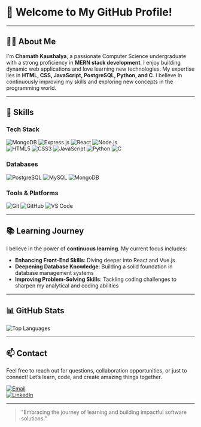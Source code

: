 # 👋 Welcome to My GitHub Profile!


---

## 🧑‍💻 About Me

I'm **Chamath Kaushalya**, a passionate Computer Science undergraduate with a strong proficiency in **MERN stack development**. I enjoy building dynamic web applications and love learning new technologies. My expertise lies in **HTML, CSS, JavaScript, PostgreSQL, Python, and C**. I believe in continuously improving my skills and exploring new concepts in the programming world.

---

## 🚀 Skills

### **Tech Stack**
![MongoDB](https://img.shields.io/badge/MongoDB-%234ea94b.svg?style=for-the-badge&logo=mongodb&logoColor=white)
![Express.js](https://img.shields.io/badge/Express.js-%23404d59.svg?style=for-the-badge&logo=express&logoColor=white)
![React](https://img.shields.io/badge/React-%2320232a.svg?style=for-the-badge&logo=react&logoColor=%2361DAFB)
![Node.js](https://img.shields.io/badge/Node.js-%2343853D.svg?style=for-the-badge&logo=node.js&logoColor=white)  
![HTML5](https://img.shields.io/badge/HTML5-%23E34F26.svg?style=for-the-badge&logo=html5&logoColor=white)
![CSS3](https://img.shields.io/badge/CSS3-%231572B6.svg?style=for-the-badge&logo=css3&logoColor=white)
![JavaScript](https://img.shields.io/badge/JavaScript-%23323330.svg?style=for-the-badge&logo=javascript&logoColor=%23F7DF1E)
![Python](https://img.shields.io/badge/Python-%233776AB.svg?style=for-the-badge&logo=python&logoColor=white)
![C](https://img.shields.io/badge/C-%2300599C.svg?style=for-the-badge&logo=c&logoColor=white)  

### **Databases**
![PostgreSQL](https://img.shields.io/badge/PostgreSQL-%23316192.svg?style=for-the-badge&logo=postgresql&logoColor=white)
![MySQL](https://img.shields.io/badge/MySQL-%2300f.svg?style=for-the-badge&logo=mysql&logoColor=white)
![MongoDB](https://img.shields.io/badge/MongoDB-%234ea94b.svg?style=for-the-badge&logo=mongodb&logoColor=white)  

### **Tools & Platforms**
![Git](https://img.shields.io/badge/Git-%23F05032.svg?style=for-the-badge&logo=git&logoColor=white)
![GitHub](https://img.shields.io/badge/GitHub-%23121011.svg?style=for-the-badge&logo=github&logoColor=white)
![VS Code](https://img.shields.io/badge/VS%20Code-%23007ACC.svg?style=for-the-badge&logo=visual-studio-code&logoColor=white)  

---

## 📚 Learning Journey

I believe in the power of **continuous learning**. My current focus includes:  

- **Enhancing Front-End Skills**: Diving deeper into React and Vue.js  
- **Deepening Database Knowledge**: Building a solid foundation in database management systems  
- **Improving Problem-Solving Skills**: Tackling coding challenges to sharpen my analytical and coding abilities  

---

## 📊 GitHub Stats


![Top Languages](https://github-readme-stats.vercel.app/api/top-langs/?username=KaushalyaBLC&layout=compact&theme=dark&hide_border=true)  

---

## 📫 Contact

Feel free to reach out for questions, collaboration opportunities, or just to connect! Let’s learn, code, and create amazing things together.  

[![Email](https://img.shields.io/badge/Email-chamathkaushalyack%40gmail.com-%23D14836?style=for-the-badge&logo=gmail&logoColor=white)](mailto:chamathkaushalyack@gmail.com)  
[![LinkedIn](https://img.shields.io/badge/LinkedIn-Chamath%20Kaushalya-%230A66C2?style=for-the-badge&logo=linkedin&logoColor=white)](https://www.linkedin.com/in/chamath-kaushalya-8b7b2b2b2/)  

---

> "Embracing the journey of learning and building impactful software solutions."
